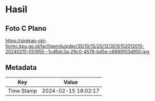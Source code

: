 # Hasil

## Foto C Plano

https://sirekap-obj-formc.kpu.go.id/facf/pemilu/pdpr/35/10/15/20/12/3510152012015-20240215-051955--1cd6dc3a-29c0-4578-bd5e-c8890f03d950.jpg


## Metadata

| Key        | Value               |
| ---------- | ------------------- |
| Time Stamp | 2024-02-15 18:02:17 |



